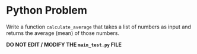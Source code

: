 # Python Problem

Write a function `calculate_average` that takes a list of numbers as input and returns the average (mean) of those numbers.

**DO NOT EDIT / MODIFY THE `main_test.py` FILE**
